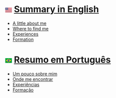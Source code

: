 <h1>
    <img src="assets/img/en-us.png" alt="en-us">
    <a href="/en-us.md">Summary in English</a>
</h1> 

<p align="center">
    <ul>
        <li><a href="/en-us.md#a-little-about-me">A little about me</a></li>
        <li><a href="/en-us.md#where-to-find-me">Where to find me</a></li>
        <li><a href="/en-us.md#experiences">Experiences</a></li>
        <li><a href="/en-us.md#formation">Formation</a></li>
    </ul>
</p>

<h1>
    <img src="assets/img/pt-br.png" alt="pt-br">
    <a href="/pt-br.md">Resumo em Português</a>
</h1> 

<p align="center">
    <ul>
        <li><a href="/pt-br.md#um-pouco-sobre-mim">Um pouco sobre mim</a></li>
        <li><a href="/pt-br.md#onde-me-encontrar">Onde me encontrar</a></li>
        <li><a href="/pt-br.md#experiências">Experiências</a></li>
        <li><a href="/pt-br.md#formação">Formação</a></li>
    </ul>
</p>
